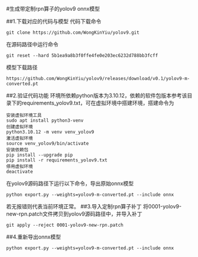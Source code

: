 #生成带定制rpn算子的yolov9 onnx模型

##1.下载对应的代码与模型
代码下载命令
```
git clone https://github.com/WongKinYiu/yolov9.git
```
在源码路径中运行命令
```
git reset --hard 5b1ea9a8b3f0ffe4fe0e203ec6232d788bb3fcff
```
模型下载路径
```
https://github.com/WongKinYiu/yolov9/releases/download/v0.1/yolov9-m-converted.pt
```

##2.验证代码功能
环境所依赖python版本为3.10.12，依赖的软件包版本参考该目录下的requirements_yolov9.txt，可在虚拟环境中搭建环境，搭建命令为
```
安装虚拟环境工具
sudo apt install python3-venv
创建虚拟环境
python3.10.12 -m venv venv_yolov9
激活虚拟环境
source venv_yolov9/bin/activate
安装依赖包
pip install --upgrade pip
pip install -r requirements_yolov9.txt
停用虚拟环境
deactivate
```
在yolov9源码路径下运行以下命令，导出原始onnx模型
```
python export.py --weights=yolov9-m-converted.pt --include onnx
```
若无报错则代表当前环境正常。
##3.导入定制rpn算子补丁
将0001-yolov9-new-rpn.patch文件拷贝到yolov9源码路径中，并导入补丁
```
git apply --reject 0001-yolov9-new-rpn.patch
```

##4.重新导出onnx模型
```
python export.py --weights=yolov9-m-converted.pt --include onnx
```